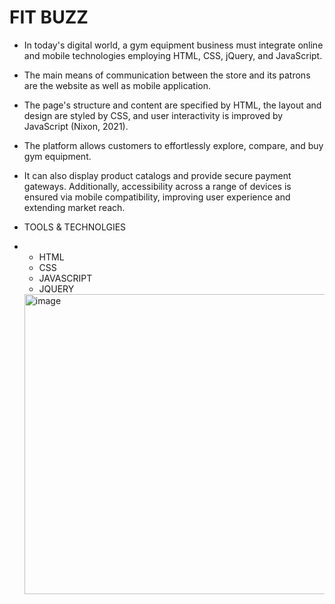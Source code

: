 # FIT BUZZ 

- In today's digital world, a gym equipment business must integrate online and mobile technologies employing HTML, CSS, jQuery, and JavaScript.
- The main means of communication between the store and its patrons are the website as well as mobile application.
- The page's structure and content are specified by HTML, the layout and design are styled by CSS, and user interactivity is improved by JavaScript (Nixon, 2021).
- The platform allows customers to effortlessly explore, compare, and buy gym equipment.
- It can also display product catalogs and provide secure payment gateways. Additionally, accessibility across a range of devices is ensured via mobile compatibility, improving user experience and extending market reach.

- TOOLS & TECHNOLGIES
- - HTML
  - CSS
  - JAVASCRIPT
  - JQUERY

  <img width="974" height="480" alt="image" src="https://github.com/user-attachments/assets/08430da5-0e3f-4eea-b353-d1426ba58cda" />
